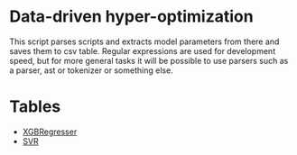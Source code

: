 # Data-driven hyper-optimization

This script parses scripts and extracts model parameters from there and saves them to csv table. 
Regular expressions are used for development speed, but for more general tasks it will be possible to use parsers such as a parser, 
ast or tokenizer or something else.

# Tables
- [XGBRegresser](https://github.com/Hapsidra/jb_intership/blob/master/xgb.csv)
- [SVR](https://github.com/Hapsidra/jb_intership/blob/master/svr.csv)
